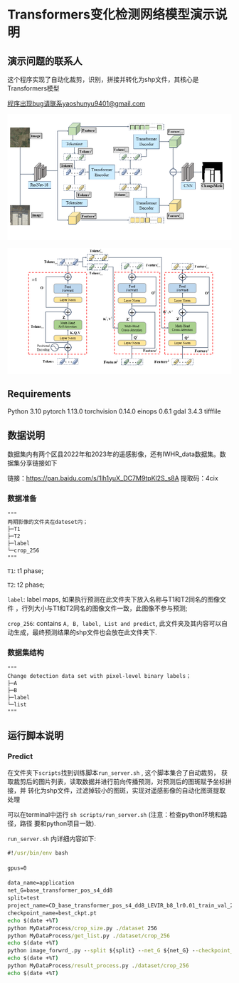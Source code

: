 # Transformers变化检测网络模型演示说明

## 演示问题的联系人

这个程序实现了自动化裁剪，识别，拼接并转化为shp文件，其核心是Transformers模型

程序出现bug请联系yaoshunyu9401@gmail.com


![image](./images/network.png)

![image](./images/transformer.png)

## Requirements
Python 3.10
pytorch 1.13.0
torchvision 0.14.0
einops  0.6.1
gdal  3.4.3
tifffile 

## 数据说明
数据集内有两个区县2022年和2023年的遥感影像，还有IWHR_data数据集。数据集分享链接如下

链接：https://pan.baidu.com/s/1lh1yuX_DC7M9tpKl2S_s8A 
提取码：4cix

### 数据准备

```
"""
两期影像的文件夹在dateset内；
├─T1
├─T2
├─label
└─crop_256
"""
```
`T1`: t1 phase;

`T2`: t2 phase;

`label`: label maps, 如果执行预测在此文件夹下放入名称与T1和T2同名的图像文件
，行列大小与T1和T2同名的图像文件一致，此图像不参与预测;

`crop_256`: contains `A, B, label, List and predict`, 
此文件夹及其内容可以自动生成，最终预测结果的shp文件也会放在此文件夹下.

### 数据集结构

```
"""
Change detection data set with pixel-level binary labels；
├─A
├─B
├─label
└─list
"""
```


## 运行脚本说明

### Predict

在文件夹下`scripts`找到训练脚本`run_server.sh` , 这个脚本集合了自动裁剪，
获取裁剪后的图片列表，读取数据并进行前向传播预测，对预测后的图斑赋予坐标拼接，并
转化为shp文件，过滤掉较小的图斑，实现对遥感影像的自动化图斑提取处理

可以在terminal中运行 `sh scripts/run_server.sh` (注意：检查python环境和路径，路径
要和python项目一致).

`run_server.sh` 内详细内容如下:

```cmd
#!/usr/bin/env bash

gpus=0

data_name=application
net_G=base_transformer_pos_s4_dd8
split=test
project_name=CD_base_transformer_pos_s4_dd8_LEVIR_b8_lr0.01_train_val_200_linear
checkpoint_name=best_ckpt.pt
echo $(date +%T)
python MyDataProcess/crop_size.py ./dataset 256
python MyDataProcess/get_list.py ./dataset/crop_256
echo $(date +%T)
python image_forwrd_.py --split ${split} --net_G ${net_G} --checkpoint_name ${checkpoint_name} --gpu_ids ${gpus} --project_name ${project_name} --data_name ${data_name}
echo $(date +%T)
python MyDataProcess/result_process.py ./dataset/crop_256
echo $(date +%T)

```
